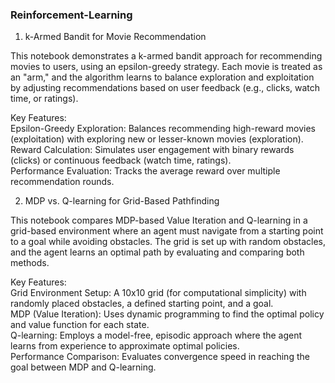 ### Reinforcement-Learning
1. k-Armed Bandit for Movie Recommendation
   
This notebook demonstrates a k-armed bandit approach for recommending movies to users, using an epsilon-greedy strategy. Each movie is treated as an "arm," and the algorithm learns to balance exploration and exploitation by adjusting recommendations based on user feedback (e.g., clicks, watch time, or ratings).  

Key Features:  
Epsilon-Greedy Exploration: Balances recommending high-reward movies (exploitation) with exploring new or lesser-known movies (exploration).  
Reward Calculation: Simulates user engagement with binary rewards (clicks) or continuous feedback (watch time, ratings).  
Performance Evaluation: Tracks the average reward over multiple recommendation rounds.  

2. MDP vs. Q-learning for Grid-Based Pathfinding
   
This notebook compares MDP-based Value Iteration and Q-learning in a grid-based environment where an agent must navigate from a starting point to a goal while avoiding obstacles. The grid is set up with random obstacles, and the agent learns an optimal path by evaluating and comparing both methods.  

Key Features:  
Grid Environment Setup: A 10x10 grid (for computational simplicity) with randomly placed obstacles, a defined starting point, and a goal.  
MDP (Value Iteration): Uses dynamic programming to find the optimal policy and value function for each state.  
Q-learning: Employs a model-free, episodic approach where the agent learns from experience to approximate optimal policies.  
Performance Comparison: Evaluates convergence speed in reaching the goal between MDP and Q-learning.
